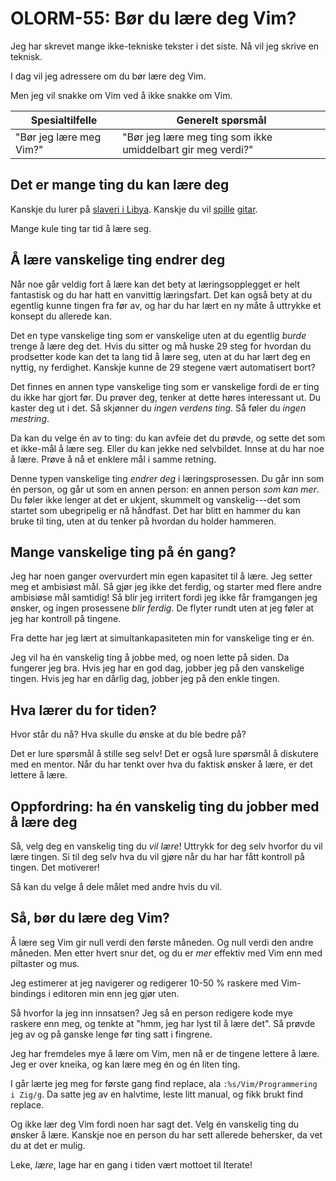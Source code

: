 # OLORM-55: Bør du lære deg Vim?

Jeg har skrevet mange ikke-tekniske tekster i det siste.
Nå vil jeg skrive en teknisk.

I dag vil jeg adressere om du bør lære deg Vim.

Men jeg vil snakke om Vim ved å ikke snakke om Vim.

| Spesialtilfelle         | Generelt spørsmål                                           |
|-------------------------|-------------------------------------------------------------|
| "Bør jeg lære meg Vim?" | "Bør jeg lære meg ting som ikke umiddelbart gir meg verdi?" |

## Det er mange ting du kan lære deg

Kanskje du lurer på [slaveri i Libya].
Kanskje du vil [spille] [gitar].

[slaveri i Libya]: https://en.wikipedia.org/wiki/Slavery_in_Libya
[spille]: https://www.youtube.com/watch?v=fX5USg8_1gA
[gitar]: https://www.youtube.com/watch?v=1w7OgIMMRc4

Mange kule ting tar tid å lære seg.

## Å lære vanskelige ting endrer deg

Når noe går veldig fort å lære kan det bety at læringsopplegget er helt fantastisk og du har hatt en vanvittig læringsfart.
Det kan også bety at du egentlig kunne tingen fra før av, og har du har lært en ny måte å uttrykke et konsept du allerede kan.

Det en type vanskelige ting som er vanskelige uten at du egentlig _burde_ trenge å lære deg det.
Hvis du sitter og må huske 29 steg for hvordan du prodsetter kode kan det ta lang tid å lære seg, uten at du har lært deg en nyttig, ny ferdighet.
Kanskje kunne de 29 stegene vært automatisert bort?

Det finnes en annen type vanskelige ting som er vanskelige fordi de er ting du ikke har gjort før.
Du prøver deg, tenker at dette høres interessant ut.
Du kaster deg ut i det.
Så skjønner du _ingen verdens ting_.
Så føler du _ingen mestring_.

Da kan du velge én av to ting: du kan avfeie det du prøvde, og sette det som et ikke-mål å lære seg.
Eller du kan jekke ned selvbildet.
Innse at du har noe å lære.
Prøve å nå et enklere mål i samme retning.

Denne typen vanskelige ting _endrer deg_ i læringsprosessen.
Du går inn som én person, og går ut som en annen person: en annen person _som kan mer_.
Du føler ikke lenger at det er ukjent, skummelt og vanskelig---det som startet som ubegripelig er nå håndfast.
Det har blitt en hammer du kan bruke til ting, uten at du tenker på hvordan du holder hammeren.

## Mange vanskelige ting på én gang?

Jeg har noen ganger overvurdert min egen kapasitet til å lære.
Jeg setter meg et ambisiøst mål.
Så gjør jeg ikke det ferdig, og starter med flere andre ambisiøse mål samtidig!
Så blir jeg irritert fordi jeg ikke får framgangen jeg ønsker, og ingen prosessene _blir ferdig_.
De flyter rundt uten at jeg føler at jeg har kontroll på tingene.

Fra dette har jeg lært at simultankapasiteten min for vanskelige ting er én.

Jeg vil ha én vanskelig ting å jobbe med, og noen lette på siden.
Da fungerer jeg bra.
Hvis jeg har en god dag, jobber jeg på den vanskelige tingen.
Hvis jeg har en dårlig dag, jobber jeg på den enkle tingen.

## Hva lærer du for tiden?

Hvor står du nå?
Hva skulle du ønske at du ble bedre på?

Det er lure spørsmål å stille seg selv!
Det er også lure spørsmål å diskutere med en mentor.
Når du har tenkt over hva du faktisk ønsker å lære, er det lettere å lære.

## Oppfordring: ha én vanskelig ting du jobber med å lære deg

Så, velg deg en vanskelig ting du _vil lære_!
Uttrykk for deg selv hvorfor du vil lære tingen.
Si til deg selv hva du vil gjøre når du har har fått kontroll på tingen.
Det motiverer!

Så kan du velge å dele målet med andre hvis du vil.

## Så, bør du lære deg Vim?

Å lære seg Vim gir null verdi den første måneden.
Og null verdi den andre måneden.
Men etter hvert snur det, og du er _mer_ effektiv med Vim enn med piltaster og mus.

Jeg estimerer at jeg navigerer og redigerer 10-50 % raskere med Vim-bindings i editoren min enn jeg gjør uten.

Så hvorfor la jeg inn innsatsen?
Jeg så en person redigere kode mye raskere enn meg, og tenkte at "hmm, jeg har lyst til å lære det".
Så prøvde jeg av og på ganske lenge før ting satt i fingrene.

Jeg har fremdeles mye å lære om Vim, men nå er de tingene lettere å lære.
Jeg er over kneika, og kan lære meg én og én liten ting.

I går lærte jeg meg for første gang find replace, ala `:%s/Vim/Programmering i Zig/g`.
Da satte jeg av en halvtime, leste litt manual, og fikk brukt find replace.

Og ikke lær deg Vim fordi noen har sagt det.
Velg én vanskelig ting du ønsker å lære.
Kanskje noe en person du har sett allerede behersker, da vet du at det er mulig.

Leke, _lære_, lage har en gang i tiden vært mottoet til Iterate!
